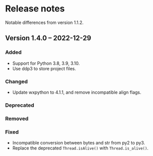 # Release notes

Notable differences from version 1.1.2.

## Version 1.4.0 – 2022-12-29

### Added

- Support for Python 3.8, 3.9, 3.10.
- Use ddp3 to store project files.

### Changed

- Update wxpython to 4.1.1, and remove incompatible align flags.

### Deprecated

### Removed

### Fixed

- Incompatible conversion between bytes and str from py2 to py3.
- Replace the deprecated `Thread.isAlive()` with `Thread.is_alive()`.